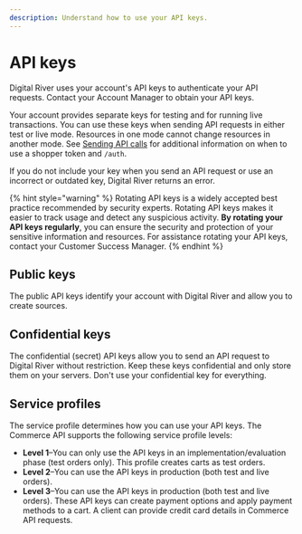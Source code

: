 ```yaml
---
description: Understand how to use your API keys.
---
```


# API keys

Digital River uses your account's API keys to authenticate your API requests. Contact your Account Manager to obtain your API keys.

Your account provides separate keys for testing and for running live transactions. You can use these keys when sending API requests in either test or live mode. Resources in one mode cannot change resources in another mode. See [Sending API calls](../../master/getting-started/sending-api-calls.md) for additional information on when to use a shopper token and `/auth`.

If you do not include your key when you send an API request or use an incorrect or outdated key, Digital River returns an error.

{% hint style="warning" %}
Rotating API keys is a widely accepted best practice recommended by security experts. Rotating API keys makes it easier to track usage and detect any suspicious activity. **By rotating your API keys regularly**, you can ensure the security and protection of your sensitive information and resources. For assistance rotating your API keys, contact your Customer Success Manager.
{% endhint %}

## Public keys

The public API keys identify your account with Digital River and allow you to create sources.&#x20;

## **Confidential keys**

The confidential (secret) API keys allow you to send an API request to Digital River without restriction. Keep these keys confidential and only store them on your servers. Don't use your confidential key for everything.&#x20;

## Service profiles

The service profile determines how you can use your API keys. The Commerce API supports the following service profile levels:

* **Level 1**–You can only use the API keys in an implementation/evaluation phase (test orders only). This profile creates carts as test orders.
* **Level 2**–You can use the API keys in production (both test and live orders).
* **Level 3**–You can use the API keys in production (both test and live orders). These API keys can create payment options and apply payment methods to a cart. A client can provide credit card details in Commerce API requests.
